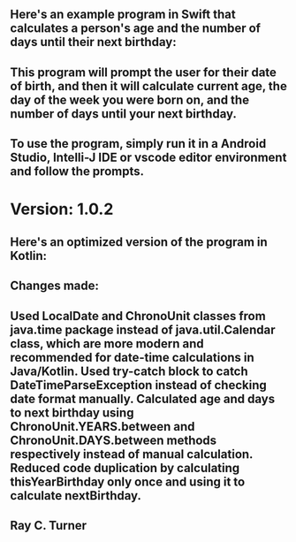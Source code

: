 ## Here's an example program in Swift that calculates a person's age and the number of days until their next birthday:

## This program will prompt the user for their date of birth, and then it will calculate current age, the day of the week you were born on, and the number of days until your next birthday.

## To use the program, simply run it in a Android Studio, Intelli-J IDE or vscode editor environment and follow the prompts.

# Version: 1.0.2
## Here's an optimized version of the program in Kotlin:
## Changes made:
## Used LocalDate and ChronoUnit classes from java.time package instead of java.util.Calendar class, which are more modern and recommended for date-time calculations in Java/Kotlin. Used try-catch block to catch DateTimeParseException instead of checking date format manually. Calculated age and days to next birthday using ChronoUnit.YEARS.between and ChronoUnit.DAYS.between methods respectively instead of manual calculation. Reduced code duplication by calculating thisYearBirthday only once and using it to calculate nextBirthday.


## Ray C. Turner



